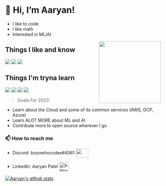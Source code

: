 # 👋 Hi, I’m Aaryan! 

- I like to code
- I like math
- Interested in ML/AI
<img src='https://www.bing.com/th?id=OIP.jQh6JFYXJ3bU2yx6bGM9MwHaHa&w=250&h=250&c=8&rs=1&qlt=90&o=6&pid=3.1&rm=2' style='width: 200px;' align='right'/>


## Things I like and know
![](https://img.shields.io/badge/-Python-black?logo=python&style=plastic) ![](https://img.shields.io/badge/-SQL-black?logo=(N/A)=plastic) ![](https://img.shields.io/badge/-Tensorflow-black?logo=tensorflow&style=plastic)

## Things I'm tryna learn
![](https://img.shields.io/badge/-GCP-black?logo=googlecloud&style=plastic) ![](https://img.shields.io/badge/-Azure-black?logo=microsoftazure&style=plastic) ![](https://img.shields.io/badge/-Javascript-black?logo=javascript&style=plastic) ![](https://img.shields.io/badge/-C++-black?logo=cplusplus&style=plastic)

> Goals For 2023:
- Learn about the Cloud and some of its common services (AWS, GCP, Azure)
- Learn ALOT MORE about ML and AI
- Contribute more to open source wherever I go

### 📫 How to reach me
- Discord: bozowhocodes#4061 <img align="center" src="https://raw.githubusercontent.com/rahuldkjain/github-profile-readme-generator/master/src/images/icons/Social/discord.svg"  height="30" width="40" /></a>

- LinkedIn: Aaryan Patel <a href="https://www.linkedin.com/in/aaryan-patel-2392a7243/" target="blank"><img align="center" src="https://th.bing.com/th/id/OIP.Cn9SAHCmTy8MEaixr8bqpAHaHa?pid=ImgDet&rs=1" alt="https://discord.gg/JjWEVXttFR" height="30" width="30" /></a>


[![Aaryan's github stats](https://github-readme-stats.vercel.app/api?username=Aaryan-Patel2&show_icons=true&title_color=fff&icon_color=79ff97&text_color=9f9f9f&bg_color=151515&count_private=true)](https://github.com/Aaryan-Patel2)


<!---
Aaryan-Patel2/Aaryan-Patel2 is a ✨ special ✨ repository because its `README.md` (this file) appears on your GitHub profile.
You can click the Preview link to take a look at your changes.
--->
